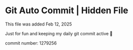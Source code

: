 # Git Auto Commit | Hidden File

This file was added Feb 12, 2025

Just for fun and keeping my daily git commit active 🤪

commit number: 1279256
